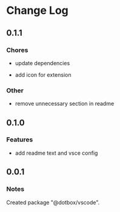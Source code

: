 # Change Log

## 0.1.1

### Chores

- update dependencies

- add icon for extension

### Other

- remove unnecessary section in readme

## 0.1.0

### Features

- add readme text and vsce config

## 0.0.1

### Notes

Created package "@dotbox/vscode".
